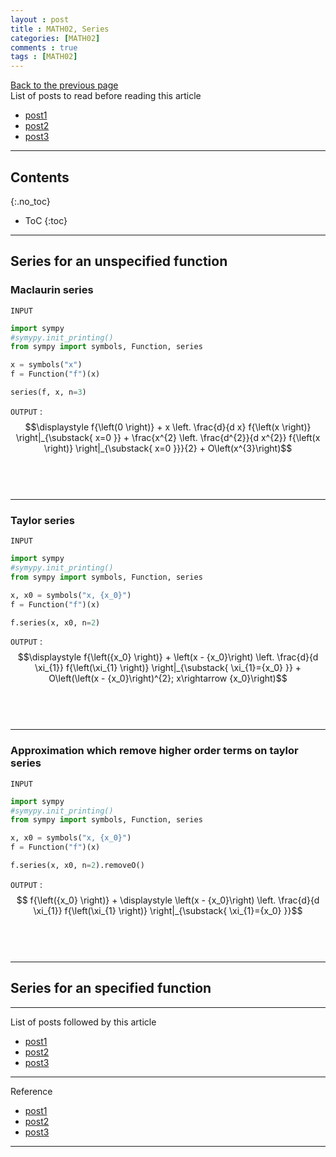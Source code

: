 ```yaml
---
layout : post
title : MATH02, Series
categories: [MATH02]
comments : true
tags : [MATH02]
---
```

[Back to the previous page](https://userdyk-github.github.io/Study.html) <br>
List of posts to read before reading this article
- <a href='https://userdyk-github.github.io/'>post1</a>
- <a href='https://userdyk-github.github.io/'>post2</a>
- <a href='https://userdyk-github.github.io/'>post3</a>

---

## Contents
{:.no_toc}

* ToC
{:toc}

<hr class="division1">

## Series for an unspecified function

### Maclaurin series

`INPUT`
```python
import sympy
#symypy.init_printing()
from sympy import symbols, Function, series

x = symbols("x")
f = Function("f")(x)

series(f, x, n=3)
```
`OUTPUT` : <span class='jb-small'>$$\displaystyle f{\left(0 \right)} + x \left. \frac{d}{d x} f{\left(x \right)} \right|_{\substack{ x=0 }} + \frac{x^{2} \left. \frac{d^{2}}{d x^{2}} f{\left(x \right)} \right|_{\substack{ x=0 }}}{2} + O\left(x^{3}\right)$$</span>
<br><br><br>

---

### Taylor series

`INPUT`
```python
import sympy
#symypy.init_printing()
from sympy import symbols, Function, series

x, x0 = symbols("x, {x_0}")
f = Function("f")(x)

f.series(x, x0, n=2)
```
`OUTPUT` : <span class='jb-small'>$$\displaystyle f{\left({x_0} \right)} + \left(x - {x_0}\right) \left. \frac{d}{d \xi_{1}} f{\left(\xi_{1} \right)} \right|_{\substack{ \xi_{1}={x_0} }} + O\left(\left(x - {x_0}\right)^{2}; x\rightarrow {x_0}\right)$$</span>
<br><br><br>

---

### Approximation which remove higher order terms on taylor series

`INPUT`
```python
import sympy
#symypy.init_printing()
from sympy import symbols, Function, series

x, x0 = symbols("x, {x_0}")
f = Function("f")(x)

f.series(x, x0, n=2).removeO()
```
`OUTPUT` : <span class='jb-small'>$$ f{\left({x_0} \right)} + \displaystyle \left(x - {x_0}\right) \left. \frac{d}{d \xi_{1}} f{\left(\xi_{1} \right)} \right|_{\substack{ \xi_{1}={x_0} }}$$</span>
<br><br><br>

<hr class="division2">

## Series for an specified function


<hr class="division1">

List of posts followed by this article
- [post1](https://userdyk-github.github.io/)
- <a href='https://userdyk-github.github.io/'>post2</a>
- <a href='https://userdyk-github.github.io/'>post3</a>

---

Reference
- [post1](https://userdyk-github.github.io/)
- <a href='https://userdyk-github.github.io/'>post2</a>
- <a href='https://userdyk-github.github.io/'>post3</a>

---
